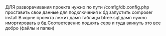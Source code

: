 ДЛЯ разворачивания проекта нужно по пути /config/db.config.php проставить свои данные для подключения к бд
запустить composer install
В корне проекта лежит дамп таблицы btree.sql дамп нужно имортировать в бд
Соответсвенно поднять серв и туда вкинуть это все добро (файлы и папки)
